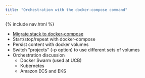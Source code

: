 ```yaml
---
title: "Orchestration with the docker-compose command"
---
```


{% include nav.html %}

- [Migrate stack to docker-compose](migrate.stack.md)
- Start/stop/repeat with docker-compose
- Persist content with docker volumes
- Switch "projects" (-p option) to use different sets of volumes
- Orchestration discussion
  - Docker Swarm (used at UCB)
  - Kubernetes
  - Amazon ECS and EKS

